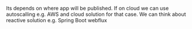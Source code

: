 Its depends on where app will be published. 
If on cloud we can use autoscalling e.g. AWS and cloud solution for that case.
We can think about reactive solution e.g. Spring Boot webflux